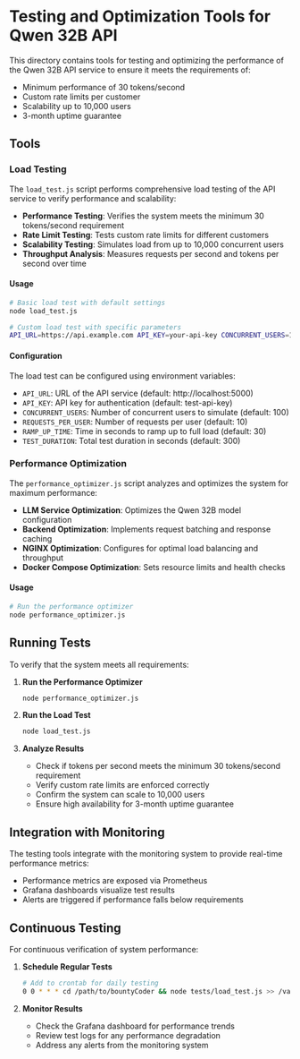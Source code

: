 # Testing and Optimization Tools for Qwen 32B API

This directory contains tools for testing and optimizing the performance of the Qwen 32B API service to ensure it meets the requirements of:

- Minimum performance of 30 tokens/second
- Custom rate limits per customer
- Scalability up to 10,000 users
- 3-month uptime guarantee

## Tools

### Load Testing

The `load_test.js` script performs comprehensive load testing of the API service to verify performance and scalability:

- **Performance Testing**: Verifies the system meets the minimum 30 tokens/second requirement
- **Rate Limit Testing**: Tests custom rate limits for different customers
- **Scalability Testing**: Simulates load from up to 10,000 concurrent users
- **Throughput Analysis**: Measures requests per second and tokens per second over time

#### Usage

```bash
# Basic load test with default settings
node load_test.js

# Custom load test with specific parameters
API_URL=https://api.example.com API_KEY=your-api-key CONCURRENT_USERS=1000 node load_test.js
```

#### Configuration

The load test can be configured using environment variables:

- `API_URL`: URL of the API service (default: http://localhost:5000)
- `API_KEY`: API key for authentication (default: test-api-key)
- `CONCURRENT_USERS`: Number of concurrent users to simulate (default: 100)
- `REQUESTS_PER_USER`: Number of requests per user (default: 10)
- `RAMP_UP_TIME`: Time in seconds to ramp up to full load (default: 30)
- `TEST_DURATION`: Total test duration in seconds (default: 300)

### Performance Optimization

The `performance_optimizer.js` script analyzes and optimizes the system for maximum performance:

- **LLM Service Optimization**: Optimizes the Qwen 32B model configuration
- **Backend Optimization**: Implements request batching and response caching
- **NGINX Optimization**: Configures for optimal load balancing and throughput
- **Docker Compose Optimization**: Sets resource limits and health checks

#### Usage

```bash
# Run the performance optimizer
node performance_optimizer.js
```

## Running Tests

To verify that the system meets all requirements:

1. **Run the Performance Optimizer**
   ```bash
   node performance_optimizer.js
   ```

2. **Run the Load Test**
   ```bash
   node load_test.js
   ```

3. **Analyze Results**
   - Check if tokens per second meets the minimum 30 tokens/second requirement
   - Verify custom rate limits are enforced correctly
   - Confirm the system can scale to 10,000 users
   - Ensure high availability for 3-month uptime guarantee

## Integration with Monitoring

The testing tools integrate with the monitoring system to provide real-time performance metrics:

- Performance metrics are exposed via Prometheus
- Grafana dashboards visualize test results
- Alerts are triggered if performance falls below requirements

## Continuous Testing

For continuous verification of system performance:

1. **Schedule Regular Tests**
   ```bash
   # Add to crontab for daily testing
   0 0 * * * cd /path/to/bountyCoder && node tests/load_test.js >> /var/log/performance_tests.log
   ```

2. **Monitor Results**
   - Check the Grafana dashboard for performance trends
   - Review test logs for any performance degradation
   - Address any alerts from the monitoring system
